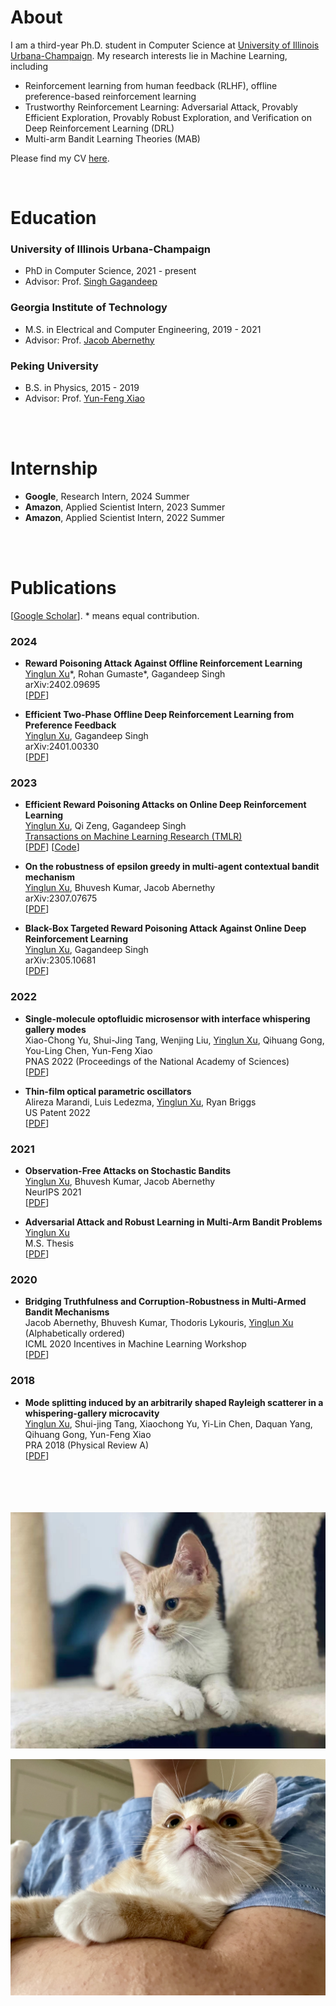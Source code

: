 

# About

I am a third-year Ph.D. student in Computer Science at [University of Illinois Urbana-Champaign](https://illinois.edu/). 
My research interests lie in Machine Learning, including

- Reinforcement learning from human feedback (RLHF), offline preference-based reinforcement learning
- Trustworthy Reinforcement Learning: Adversarial Attack, Provably Efficient Exploration, Provably Robust Exploration, and Verification on Deep Reinforcement Learning (DRL)
- Multi-arm Bandit Learning Theories (MAB)

Please find my CV [here](CV_YinglunXu.pdf).

<br>
 
# Education

### University of Illinois Urbana-Champaign
  - PhD in Computer Science, 2021 - present
  - Advisor: Prof. [Singh Gagandeep](https://ggndpsngh.github.io/)



### Georgia Institute of Technology
  - M.S. in Electrical and Computer Engineering, 2019 - 2021
  - Advisor: Prof. [Jacob Abernethy](https://www.cc.gatech.edu/~jabernethy9/)


### Peking University 
  - B.S. in Physics, 2015 - 2019
  - Advisor: Prof. [Yun-Feng Xiao](http://researchgroups.pku.edu.cn/microcavity/en/index/12778/list/index.htm)



<br><br>


# Internship

- **Google**, Research Intern, 2024 Summer
- **Amazon**, Applied Scientist Intern, 2023 Summer
- **Amazon**, Applied Scientist Intern, 2022 Summer

<br>
<br>


# Publications

[[Google Scholar](https://scholar.google.com/citations?user=MaSRh-0AAAAJ&hl=en&oi=ao)]. 
 \* means equal contribution.

### 2024


- **Reward Poisoning Attack Against Offline Reinforcement Learning**<br>
  <u>Yinglun Xu</u>\*,  Rohan Gumaste\*, Gagandeep Singh<br>
  arXiv:2402.09695 <br>
  [[PDF](https://arxiv.org/abs/2402.09695)]

- **Efficient Two-Phase Offline Deep Reinforcement Learning from Preference Feedback**<br>
  <u>Yinglun Xu</u>,  Gagandeep Singh<br>
  arXiv:2401.00330 <br>
  [[PDF](https://arxiv.org/abs/2401.00330)] 

### 2023


- **Efficient Reward Poisoning Attacks on Online Deep Reinforcement Learning**<br>
  <u>Yinglun Xu</u>,  Qi Zeng, Gagandeep Singh<br>
  [Transactions on Machine Learning Research (TMLR)](https://www.jmlr.org/tmlr/)  <br>
  [[PDF](https://arxiv.org/abs/2205.14842)] [[Code](https://github.com/YinglunXu/reward_poisoning_attack_drl)]




- **On the robustness of epsilon greedy in multi-agent contextual bandit mechanism**<br>
  <u>Yinglun Xu</u>, Bhuvesh Kumar, Jacob Abernethy<br>
  arXiv:2307.07675<br>
  [[PDF](https://arxiv.org/abs/2307.07675)]
  

- **Black-Box Targeted Reward Poisoning Attack Against Online Deep Reinforcement Learning**<br>
  <u>Yinglun Xu</u>,  Gagandeep Singh<br>
  arXiv:2305.10681<br>
  [[PDF](https://arxiv.org/abs/2305.10681)] 


### 2022



- **Single-molecule optofluidic microsensor with interface whispering gallery modes**<br>
  Xiao-Chong Yu, Shui-Jing Tang, Wenjing Liu, <u>Yinglun Xu</u>, Qihuang Gong, You-Ling Chen, Yun-Feng Xiao<br>
  PNAS 2022 (Proceedings of the National Academy of Sciences) <br>
  [[PDF](https://www.pnas.org/doi/full/10.1073/pnas.2108678119)] 
  
- **Thin-film optical parametric oscillators**<br>
  Alireza Marandi, Luis Ledezma, <u>Yinglun Xu</u>, Ryan Briggs<br>
  US Patent 2022 <br>
  [[PDF](https://patentimages.storage.googleapis.com/34/08/1f/b03b91cdb49ec1/US20200285131A1.pdf)] 

### 2021

- **Observation-Free Attacks on Stochastic Bandits**<br>
  <u>Yinglun Xu</u>, Bhuvesh Kumar, Jacob Abernethy<br>
  NeurIPS 2021 <br>
  [[PDF](https://proceedings.neurips.cc/paper/2021/file/be315e7f05e9f13629031915fe87ad44-Paper.pdf)] 

- **Adversarial Attack and Robust Learning in Multi-Arm Bandit Problems**<br>
  <u>Yinglun Xu</u><br>
  M.S. Thesis <br>
  [[PDF](https://smartech.gatech.edu/bitstream/handle/1853/64694/XU-THESIS-2021.pdf?sequence=1)] 



### 2020


- **Bridging Truthfulness and Corruption-Robustness in Multi-Armed Bandit
Mechanisms**<br>
  Jacob Abernethy, Bhuvesh Kumar, Thodoris Lykouris, <u>Yinglun Xu</u> (Alphabetically ordered)<br>
  ICML 2020 Incentives in Machine Learning Workshop <br>
  [[PDF](https://gradanovic.github.io/incentives_in_ML_icml2020_ws/papers/IML2020_paper_3.pdf)] 




### 2018


- **Mode splitting induced by an arbitrarily shaped Rayleigh scatterer in a whispering-gallery microcavity**<br>
  <u>Yinglun Xu</u>, Shui-jing Tang, Xiaochong Yu, Yi-Lin Chen, Daquan Yang, Qihuang Gong, Yun-Feng Xiao<br>
  PRA 2018 (Physical Review A) <br>
  [[PDF](https://hpc.pku.edu.cn/docs/pdf/a20181101041.pdf)] 




<br>
<br>
<br>
<br>






<img src="/fig/pp.jpeg" align = "center">
<br>
<br>
<img src="/fig/nn.jpg" align = "center">

<br>
<br>
<br>
<br>
<br>
<br>
<br>
<br>



